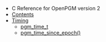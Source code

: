   * C Reference for OpenPGM version 2
  * [Contents](OpenPgm2CReference.md)
  * [Timing](OpenPgm2CReferenceTiming.md)
    * [pgm\_time\_t](OpenPgm2CReferencePgmTimeT.md)
    * [pgm\_time\_since\_epoch()](OpenPgm2CReferencePgmTimeSinceEpoch.md)